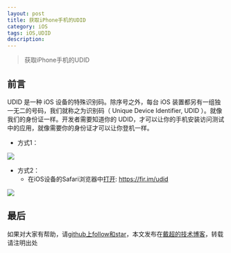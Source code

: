 ```yaml
---
layout: post
title: 获取iPhone手机的UDID
category: iOS
tags: iOS,UDID
description:
---
```


>   获取iPhone手机的UDID


## 前言

UDID 是一种 iOS 设备的特殊识别码。除序号之外，每台 iOS 装置都另有一组独一无二的号码，我们就称之为识别码（ Unique Device Identifier, UDID ）。就像我们的身份证一样。开发者需要知道你的 UDID，才可以让你的手机安装访问测试中的应用，就像需要你的身份证才可以让你登机一样。


-   方式1：

![]({{site.url}}/assets/postImages/ios/udid01.png)

-   方式2：
    - 在iOS设备的Safari浏览器中[打开](https://fir.im/udid): https://fir.im/udid

![]({{site.url}}/assets/postImages/ios/udid02.png)


## 最后

如果对大家有帮助，请[github上follow和star](https://github.com/jifengchao)，本文发布在[戴超的技术博客](https://jifengchao.github.io/)，转载请注明出处
